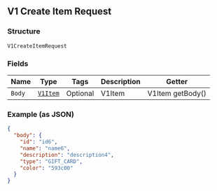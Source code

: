 ## V1 Create Item Request

### Structure

`V1CreateItemRequest`

### Fields

| Name | Type | Tags | Description | Getter |
|  --- | --- | --- | --- | --- |
| `Body` | [`V1Item`](/doc/models/v1-item.md) | Optional | V1Item | V1Item getBody() |

### Example (as JSON)

```json
{
  "body": {
    "id": "id6",
    "name": "name6",
    "description": "description4",
    "type": "GIFT_CARD",
    "color": "593c00"
  }
}
```

